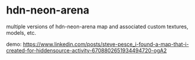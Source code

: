 # hdn-neon-arena
multiple versions of hdn-neon-arena map and associated custom textures, models, etc.

demo:
https://www.linkedin.com/posts/steve-pesce_i-found-a-map-that-i-created-for-hiddensource-activity-6708802651934494720-ogA2